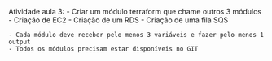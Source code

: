 Atividade aula 3:
    - Criar um módulo terraform que chame outros 3 módulos
        - Criação de EC2
        - Criação de um RDS
        - Criação de uma fila SQS

    - Cada módulo deve receber pelo menos 3 variáveis e fazer pelo menos 1 output
    - Todos os módulos precisam estar disponíveis no GIT